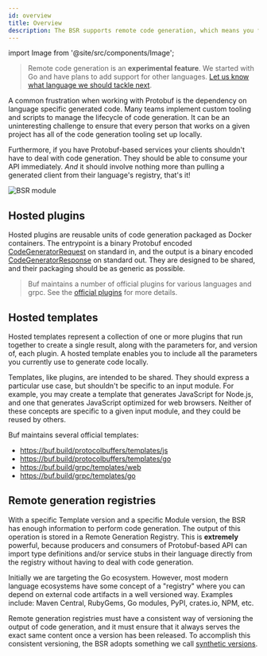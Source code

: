 ```yaml
---
id: overview
title: Overview
description: The BSR supports remote code generation, which means you fetch generated source code like any other dependency.
---
```


import Image from '@site/src/components/Image';

> Remote code generation is an **experimental feature**. We started with Go and have plans to add support for other languages. [Let us know what language we should tackle next](../../contact.md).

A common frustration when working with Protobuf is the dependency on language
specific generated code. Many teams implement custom tooling and scripts
to manage the lifecycle of code generation. It can be an uninteresting challenge to
ensure that every person that works on a given project has all of the code generation
tooling set up locally.

Furthermore, if you have Protobuf-based services your clients shouldn't have to deal
with code generation. They should be able to consume your API immediately. *And* it should
involve nothing more than pulling a generated client from their language's registry, that's it!

<Image alt="BSR module" src="/img/bsr/remote-code-gen.png" width={75} caption="The Buf Schema Registry's remote generation process" />

## Hosted plugins

Hosted plugins are reusable units of code generation packaged as Docker containers. The entrypoint is
a binary Protobuf encoded
[CodeGeneratorRequest](https://github.com/protocolbuffers/protobuf/blob/b24d0c2b7aeb2923d6e8e0c23946e7e2f493053b/src/google/protobuf/compiler/plugin.proto#L68-L96)
on standard in, and the output is a binary encoded
[CodeGeneratorResponse](https://github.com/protocolbuffers/protobuf/blob/b24d0c2b7aeb2923d6e8e0c23946e7e2f493053b/src/google/protobuf/compiler/plugin.proto#L99-L118)
on standard out. They are designed to be shared, and their packaging should be as generic as possible.

> Buf maintains a number of official plugins for various languages and grpc. See the [official plugins](https://docs.buf.build/bsr/remote-generation/remote-plugin-execution#official-plugins) for more details.

## Hosted templates

Hosted templates represent a collection of one or more plugins that run together to create a single result,
along with the parameters for, and version of, each plugin. A hosted template enables you to include
all the parameters you currently use to generate code locally.

Templates, like plugins, are intended to be shared. They should express a particular use case,
but shouldn't be specific to an input module. For example, you may create a template that generates
JavaScript for Node.js, and one that generates JavaScript optimized for web browsers. Neither of these concepts
are specific to a given input module, and they could be reused by others.

Buf maintains several official templates:

- https://buf.build/protocolbuffers/templates/js
- https://buf.build/protocolbuffers/templates/go
- https://buf.build/grpc/templates/web
- https://buf.build/grpc/templates/go

## Remote generation registries

With a specific Template version and a specific Module version, the BSR has enough information
to perform code generation. The output of this operation is stored in a Remote Generation Registry.
This is **extremely** powerful, because producers and consumers of Protobuf-based API
can import type definitions and/or service stubs in their language directly from the registry without having
to deal with code generation.

Initially we are targeting the Go ecosystem. However, most modern language ecosystems have some concept of
a "registry" where you can depend on external code artifacts in a well versioned way.
Examples include: Maven Central, RubyGems, Go modules, PyPI, crates.io, NPM, etc.

Remote generation registries must have a consistent way of versioning the output of code generation,
and it must ensure that it always serves the exact same content once a version has been released.
To accomplish this consistent versioning, the BSR adopts something we call
[synthetic versions](concepts.md#synthetic-versions).
